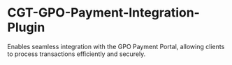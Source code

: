 # CGT-GPO-Payment-Integration-Plugin
Enables seamless integration with the GPO Payment Portal, allowing clients to process transactions efficiently and securely.

